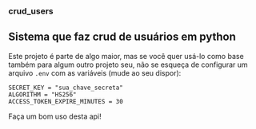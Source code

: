 ### crud_users
## Sistema que faz crud de usuários em python

Este projeto é parte de algo maior, mas se você quer usá-lo como base também para algum outro projeto seu, não se esqueça de configurar um arquivo `.env` com as variáveis (mude ao seu dispor):
```
SECRET_KEY = "sua_chave_secreta"
ALGORITHM = "HS256"
ACCESS_TOKEN_EXPIRE_MINUTES = 30
```

Faça um bom uso desta api!

